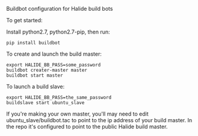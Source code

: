 Buildbot configuration for Halide build bots

To get started:

Install python2.7, python2.7-pip, then run:

```
pip install buildbot
```

To create and launch the build master:

```
export HALIDE_BB_PASS=some_password
buildbot creater-master master
buildbot start master
```

To launch a build slave:

```
export HALIDE_BB_PASS=the_same_password
buildslave start ubuntu_slave
```

If you're making your own master, you'll may need to edit
ubuntu_slave/buildbot.tac to point to the ip address of your build
master. In the repo it's configured to point to the public Halide
build master.
